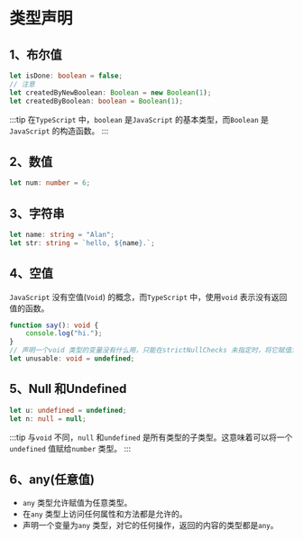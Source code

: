 # 类型声明

## 1、布尔值

```typescript
let isDone: boolean = false;
// 注意
let createdByNewBoolean: Boolean = new Boolean(1);
let createdByBoolean: boolean = Boolean(1);
```

:::tip
在`TypeScript` 中，`boolean` 是`JavaScript` 的基本类型，而`Boolean` 是`JavaScript` 的构造函数。
:::

## 2、数值

```typescript
let num: number = 6;
```

## 3、字符串

```typescript
let name: string = "Alan";
let str: string = `hello, ${name}.`;
```

## 4、空值

`JavaScript` 没有空值(`Void`) 的概念，而`TypeScript` 中，使用`void` 表示没有返回值的函数。

```typescript
function say(): void {
    console.log("hi.");
}
// 声明一个void 类型的变量没有什么用，只能在strictNullChecks 未指定时，将它赋值为null 和undefined
let unusable: void = undefined;
```

## 5、Null 和Undefined

```typescript
let u: undefined = undefined;
let n: null = null;
```

:::tip
与`void` 不同，`null` 和`undefined` 是所有类型的子类型。这意味着可以将一个`undefined` 值赋给`number` 类型。
:::

## 6、any(任意值)

+ `any` 类型允许赋值为任意类型。
+ 在`any` 类型上访问任何属性和方法都是允许的。
+ 声明一个变量为`any` 类型，对它的任何操作，返回的内容的类型都是`any`。